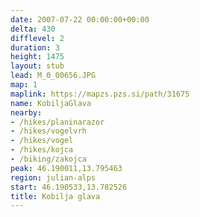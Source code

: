 ```yaml
---
date: 2007-07-22 00:00:00+00:00
delta: 430
difflevel: 2
duration: 3
height: 1475
layout: stub
lead: M_0_00656.JPG
map: 1
maplink: https://mapzs.pzs.si/path/31675
name: KobiljaGlava
nearby:
- /hikes/planinarazor
- /hikes/vogelvrh
- /hikes/vogel
- /hikes/kojca
- /biking/zakojca
peak: 46.190011,13.795463
region: julian-alps
start: 46.190533,13.782526
title: Kobilja glava
---
```

